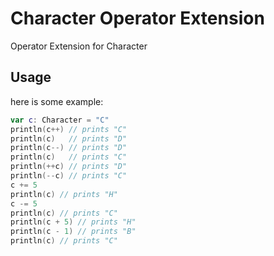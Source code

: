 # Character Operator Extension

Operator Extension for Character

## Usage

here is some example:

```swift
var c: Character = "C"
println(c++) // prints "C"
println(c)   // prints "D"
println(c--) // prints "D"
println(c)   // prints "C"
println(++c) // prints "D"
println(--c) // prints "C"
c += 5
println(c) // prints "H"
c -= 5
println(c) // prints "C"
println(c + 5) // prints "H"
println(c - 1) // prints "B"
println(c) // prints "C"
```
